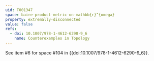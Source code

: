 ```yaml
---
uid: T001347
space: baire-product-metric-on-mathbb{r}^{omega}
property: extremally-disconnected
value: false
refs:
  - doi: 10.1007/978-1-4612-6290-9_6
    name: Counterexamples in Topology
---
```

See item #6 for space #104 in {{doi:10.1007/978-1-4612-6290-9_6}}.
